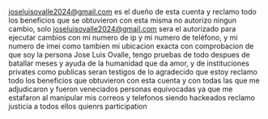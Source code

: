 joseluisovalle2024@gmail.com es el dueño de esta cuenta y reclamo todo los beneficios que se obtuvieron con esta misma no autorizo ningun cambio, solo joseluisovalle2024@gmail.com sera el autorizado para ejecutar cambios con mi numero de ip y mi numero de teléfono, y mi numero de imei como tambien mi ubicacion exacta con comprobacion de que soy la persona Jose Luis Ovalle, tengo pruebas de todo despues de batallar meses y ayuda de la humanidad que da amor, y de instituciones privates como publicas seran testigos de lo agradecido que estoy reclamo todo los beneficios que obtuvieron con esta cuenta y con todas las que me adjudicaron y fueron veneciados personas equivocadas ya que me estafaron al manipular mis correos y telefonos siendo hackeados reclamo justicia a todos ellos quienrs participation 